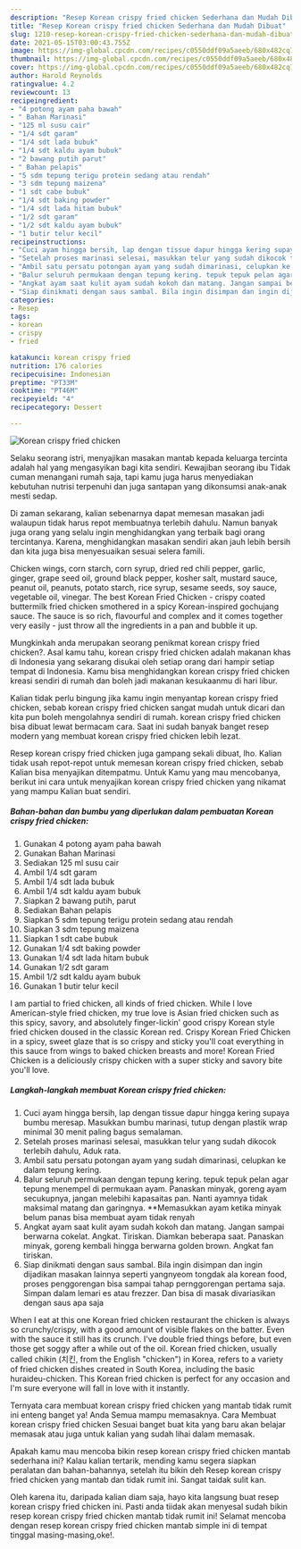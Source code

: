 ```yaml
---
description: "Resep Korean crispy fried chicken Sederhana dan Mudah Dibuat"
title: "Resep Korean crispy fried chicken Sederhana dan Mudah Dibuat"
slug: 1210-resep-korean-crispy-fried-chicken-sederhana-dan-mudah-dibuat
date: 2021-05-15T03:00:43.755Z
image: https://img-global.cpcdn.com/recipes/c0550ddf09a5aeeb/680x482cq70/korean-crispy-fried-chicken-foto-resep-utama.jpg
thumbnail: https://img-global.cpcdn.com/recipes/c0550ddf09a5aeeb/680x482cq70/korean-crispy-fried-chicken-foto-resep-utama.jpg
cover: https://img-global.cpcdn.com/recipes/c0550ddf09a5aeeb/680x482cq70/korean-crispy-fried-chicken-foto-resep-utama.jpg
author: Harold Reynolds
ratingvalue: 4.2
reviewcount: 13
recipeingredient:
- "4 potong ayam paha bawah"
- " Bahan Marinasi"
- "125 ml susu cair"
- "1/4 sdt garam"
- "1/4 sdt lada bubuk"
- "1/4 sdt kaldu ayam bubuk"
- "2 bawang putih parut"
- " Bahan pelapis"
- "5 sdm tepung terigu protein sedang atau rendah"
- "3 sdm tepung maizena"
- "1 sdt cabe bubuk"
- "1/4 sdt baking powder"
- "1/4 sdt lada hitam bubuk"
- "1/2 sdt garam"
- "1/2 sdt kaldu ayam bubuk"
- "1 butir telur kecil"
recipeinstructions:
- "Cuci ayam hingga bersih, lap dengan tissue dapur hingga kering supaya bumbu meresap. Masukkan bumbu marinasi, tutup dengan plastik wrap minimal 30 menit paling bagus semalaman."
- "Setelah proses marinasi selesai, masukkan telur yang sudah dikocok terlebih dahulu, Aduk rata."
- "Ambil satu persatu potongan ayam yang sudah dimarinasi, celupkan ke dalam tepung kering."
- "Balur seluruh permukaan dengan tepung kering. tepuk tepuk pelan agar tepung menempel di permukaan ayam. Panaskan minyak, goreng ayam secukupnya, jangan melebihi kapasaitas pan. Nanti ayamnya tidak maksimal matang dan garingnya. **Memasukkan ayam ketika minyak belum panas bisa membuat ayam tidak renyah"
- "Angkat ayam saat kulit ayam sudah kokoh dan matang. Jangan sampai berwarna cokelat. Angkat. Tiriskan. Diamkan beberapa saat. Panaskan minyak, goreng kembali hingga berwarna golden brown. Angkat fan tiriskan."
- "Siap dinikmati dengan saus sambal. Bila ingin disimpan dan ingin dijadikan masakan lainnya seperti yangnyeom tongdak ala korean food, proses penggorengan bisa sampai tahap pernggorengan pertama saja. Simpan dalam lemari es atau frezzer. Dan bisa di masak divariasikan dengan saus apa saja"
categories:
- Resep
tags:
- korean
- crispy
- fried

katakunci: korean crispy fried 
nutrition: 176 calories
recipecuisine: Indonesian
preptime: "PT33M"
cooktime: "PT46M"
recipeyield: "4"
recipecategory: Dessert

---
```



![Korean crispy fried chicken](https://img-global.cpcdn.com/recipes/c0550ddf09a5aeeb/680x482cq70/korean-crispy-fried-chicken-foto-resep-utama.jpg)

Selaku seorang istri, menyajikan masakan mantab kepada keluarga tercinta adalah hal yang mengasyikan bagi kita sendiri. Kewajiban seorang ibu Tidak cuman menangani rumah saja, tapi kamu juga harus menyediakan kebutuhan nutrisi terpenuhi dan juga santapan yang dikonsumsi anak-anak mesti sedap.

Di zaman  sekarang, kalian sebenarnya dapat memesan masakan jadi walaupun tidak harus repot membuatnya terlebih dahulu. Namun banyak juga orang yang selalu ingin menghidangkan yang terbaik bagi orang tercintanya. Karena, menghidangkan masakan sendiri akan jauh lebih bersih dan kita juga bisa menyesuaikan sesuai selera famili. 

Chicken wings, corn starch, corn syrup, dried red chili pepper, garlic, ginger, grape seed oil, ground black pepper, kosher salt, mustard sauce, peanut oil, peanuts, potato starch, rice syrup, sesame seeds, soy sauce, vegetable oil, vinegar. The best Korean Fried Chicken - crispy coated buttermilk fried chicken smothered in a spicy Korean-inspired gochujang sauce. The sauce is so rich, flavourful and complex and it comes together very easily - just throw all the ingredients in a pan and bubble it up.

Mungkinkah anda merupakan seorang penikmat korean crispy fried chicken?. Asal kamu tahu, korean crispy fried chicken adalah makanan khas di Indonesia yang sekarang disukai oleh setiap orang dari hampir setiap tempat di Indonesia. Kamu bisa menghidangkan korean crispy fried chicken kreasi sendiri di rumah dan boleh jadi makanan kesukaanmu di hari libur.

Kalian tidak perlu bingung jika kamu ingin menyantap korean crispy fried chicken, sebab korean crispy fried chicken sangat mudah untuk dicari dan kita pun boleh mengolahnya sendiri di rumah. korean crispy fried chicken bisa dibuat lewat bermacam cara. Saat ini sudah banyak banget resep modern yang membuat korean crispy fried chicken lebih lezat.

Resep korean crispy fried chicken juga gampang sekali dibuat, lho. Kalian tidak usah repot-repot untuk memesan korean crispy fried chicken, sebab Kalian bisa menyajikan ditempatmu. Untuk Kamu yang mau mencobanya, berikut ini cara untuk menyajikan korean crispy fried chicken yang nikamat yang mampu Kalian buat sendiri.

<!--inarticleads1-->

##### Bahan-bahan dan bumbu yang diperlukan dalam pembuatan Korean crispy fried chicken:

1. Gunakan 4 potong ayam paha bawah
1. Gunakan  Bahan Marinasi
1. Sediakan 125 ml susu cair
1. Ambil 1/4 sdt garam
1. Ambil 1/4 sdt lada bubuk
1. Ambil 1/4 sdt kaldu ayam bubuk
1. Siapkan 2 bawang putih, parut
1. Sediakan  Bahan pelapis
1. Siapkan 5 sdm tepung terigu protein sedang atau rendah
1. Siapkan 3 sdm tepung maizena
1. Siapkan 1 sdt cabe bubuk
1. Gunakan 1/4 sdt baking powder
1. Gunakan 1/4 sdt lada hitam bubuk
1. Gunakan 1/2 sdt garam
1. Ambil 1/2 sdt kaldu ayam bubuk
1. Gunakan 1 butir telur kecil


I am partial to fried chicken, all kinds of fried chicken. While I love American-style fried chicken, my true love is Asian fried chicken such as this spicy, savory, and absolutely finger-lickin&#39; good crispy Korean style fried chicken doused in the classic Korean red. Crispy Korean Fried Chicken in a spicy, sweet glaze that is so crispy and sticky you&#39;ll coat everything in this sauce from wings to baked chicken breasts and more! Korean Fried Chicken is a deliciously crispy chicken with a super sticky and savory bite you&#39;ll love. 

<!--inarticleads2-->

##### Langkah-langkah membuat Korean crispy fried chicken:

1. Cuci ayam hingga bersih, lap dengan tissue dapur hingga kering supaya bumbu meresap. Masukkan bumbu marinasi, tutup dengan plastik wrap minimal 30 menit paling bagus semalaman.
1. Setelah proses marinasi selesai, masukkan telur yang sudah dikocok terlebih dahulu, Aduk rata.
1. Ambil satu persatu potongan ayam yang sudah dimarinasi, celupkan ke dalam tepung kering.
1. Balur seluruh permukaan dengan tepung kering. tepuk tepuk pelan agar tepung menempel di permukaan ayam. Panaskan minyak, goreng ayam secukupnya, jangan melebihi kapasaitas pan. Nanti ayamnya tidak maksimal matang dan garingnya. **Memasukkan ayam ketika minyak belum panas bisa membuat ayam tidak renyah
1. Angkat ayam saat kulit ayam sudah kokoh dan matang. Jangan sampai berwarna cokelat. Angkat. Tiriskan. Diamkan beberapa saat. Panaskan minyak, goreng kembali hingga berwarna golden brown. Angkat fan tiriskan.
1. Siap dinikmati dengan saus sambal. Bila ingin disimpan dan ingin dijadikan masakan lainnya seperti yangnyeom tongdak ala korean food, proses penggorengan bisa sampai tahap pernggorengan pertama saja. Simpan dalam lemari es atau frezzer. Dan bisa di masak divariasikan dengan saus apa saja


When I eat at this one Korean fried chicken restaurant the chicken is always so crunchy/crispy, with a good amount of visible flakes on the batter. Even with the sauce it still has its crunch. I&#39;ve double fried things before, but even those get soggy after a while out of the oil. Korean fried chicken, usually called chikin (치킨, from the English &#34;chicken&#34;) in Korea, refers to a variety of fried chicken dishes created in South Korea, including the basic huraideu-chicken. This Korean fried chicken is perfect for any occasion and I&#39;m sure everyone will fall in love with it instantly. 

Ternyata cara membuat korean crispy fried chicken yang mantab tidak rumit ini enteng banget ya! Anda Semua mampu memasaknya. Cara Membuat korean crispy fried chicken Sesuai banget buat kita yang baru akan belajar memasak atau juga untuk kalian yang sudah lihai dalam memasak.

Apakah kamu mau mencoba bikin resep korean crispy fried chicken mantab sederhana ini? Kalau kalian tertarik, mending kamu segera siapkan peralatan dan bahan-bahannya, setelah itu bikin deh Resep korean crispy fried chicken yang mantab dan tidak rumit ini. Sangat taidak sulit kan. 

Oleh karena itu, daripada kalian diam saja, hayo kita langsung buat resep korean crispy fried chicken ini. Pasti anda tiidak akan menyesal sudah bikin resep korean crispy fried chicken mantab tidak rumit ini! Selamat mencoba dengan resep korean crispy fried chicken mantab simple ini di tempat tinggal masing-masing,oke!.

